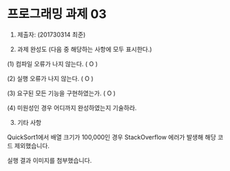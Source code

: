# 프로그래밍 과제 03

1. 제출자:   (201730314 최준)

2. 과제 완성도 (다음 중 해당하는 사항에 모두 표시한다.)

(1) 컴파일 오류가 나지 않는다. (  O  )

(2) 실행 오류가 나지 않는다. (  O  )

(3) 요구된 모든 기능을 구현하였는가. (  O  )

(4) 미원성인 경우 어디까지 완성하였는지 기술하라.

3. 기타 사항 

QuickSort1에서 배열 크기가 100,000인 경우 StackOverflow 에러가 발생해 해당 코드 제외했습니다.

실행 결과 이미지를 첨부했습니다.
